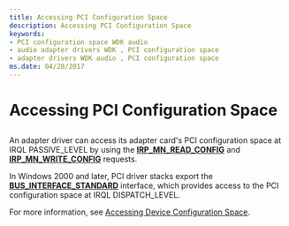 ```yaml
---
title: Accessing PCI Configuration Space
description: Accessing PCI Configuration Space
keywords:
- PCI configuration space WDK audio
- audio adapter drivers WDK , PCI configuration space
- adapter drivers WDK audio , PCI configuration space
ms.date: 04/20/2017
---
```


# Accessing PCI Configuration Space


## <span id="accessing_pci_configuration_space"></span><span id="ACCESSING_PCI_CONFIGURATION_SPACE"></span>


An adapter driver can access its adapter card's PCI configuration space at IRQL PASSIVE\_LEVEL by using the [**IRP\_MN\_READ\_CONFIG**](../kernel/irp-mn-read-config.md) and [**IRP\_MN\_WRITE\_CONFIG**](../kernel/irp-mn-write-config.md) requests.

In Windows 2000 and later, PCI driver stacks export the [**BUS\_INTERFACE\_STANDARD**](/windows-hardware/drivers/ddi/wdm/ns-wdm-_bus_interface_standard) interface, which provides access to the PCI configuration space at IRQL DISPATCH\_LEVEL.

For more information, see [Accessing Device Configuration Space](../kernel/accessing-device-configuration-space.md).

 

